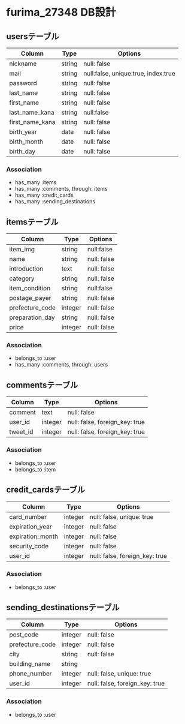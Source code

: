 # furima_27348 DB設計

## usersテーブル
|Column|Type|Options|
|------|----|-------|
|nickname|string|null: false|
|mail|string|null:false, unique:true, index:true|
|password|string|null: false|
|last_name|string|null: false|
|first_name|string|null: false|
|last_name_kana|string|null:false|
|first_name_kana|string|null: false|
|birth_year|date|null: false|
|birth_month|date|null: false|
|birth_day|date|null: false|
### Association
- has_many :items
- has_many :comments, through: items
- has_many :credit_cards
- has_many :sending_destinations

## itemsテーブル
|Column|Type|Options|
|------|----|-------|
|item_img|string|null:false|
|name|string|null: false|
|introduction|text|null: false|
|category|string|null: false|
|item_condition|string|null:false|
|postage_payer|string|null: false|
|prefecture_code|integer|null: false|
|preparation_day|string|null: false|
|price|integer|null: false|
### Association
- belongs_to :user
- has_many :comments, through: users

## commentsテーブル
|Column|Type|Options|
|------|----|-------|
|comment|text|null: false|
|user_id|integer|null: false, foreign_key: true|
|tweet_id|integer|null: false, foreign_key: true|
### Association
- belongs_to :user
- belongs_to :item

## credit_cardsテーブル
|Column|Type|Options|
|------|----|-------|
|card_number|integer|null: false, unique: true|
|expiration_year|integer|null: false|
|expiration_month|integer|null: false|
|security_code|integer|null: false|
|user_id|integer|null: false, foreign_key: true|
### Association
- belongs_to :user

## sending_destinationsテーブル
|Column|Type|Options|
|------|----|-------|
|post_code|integer|null: false|
|prefecture_code|integer|null: false|
|city|string|null: false|
|building_name|string||
|phone_number|integer|null: false, unique: true|
|user_id|integer|null: false, foreign_key: true|
### Association
- belongs_to :user
